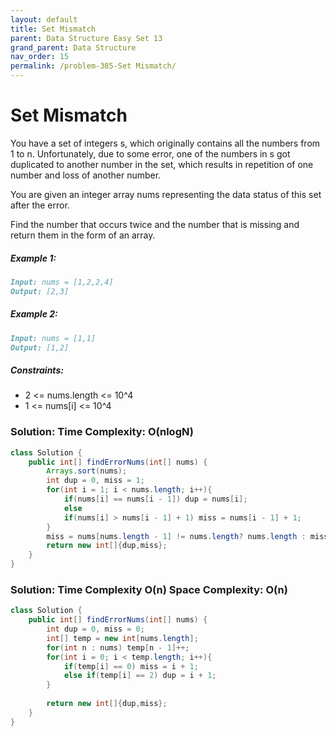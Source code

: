 ```yaml
---
layout: default
title: Set Mismatch
parent: Data Structure Easy Set 13
grand_parent: Data Structure
nav_order: 15
permalink: /problem-385-Set Mismatch/
---
```

# Set Mismatch
You have a set of integers s, which originally contains all the numbers from 1 to n. Unfortunately, due to some error, one of the numbers in s got duplicated to another number in the set, which results in repetition of one number and loss of another number.

You are given an integer array nums representing the data status of this set after the error.

Find the number that occurs twice and the number that is missing and return them in the form of an array.

##### Example 1:
```markdown
Input: nums = [1,2,2,4]
Output: [2,3]
```
##### Example 2:
```markdown
Input: nums = [1,1]
Output: [1,2]
```
##### Constraints:
* 2 <= nums.length <= 10^4
* 1 <= nums[i] <= 10^4

### Solution: Time Complexity: O(nlogN)
```java
class Solution {
    public int[] findErrorNums(int[] nums) {
        Arrays.sort(nums);
        int dup = 0, miss = 1;
        for(int i = 1; i < nums.length; i++){
            if(nums[i] == nums[i - 1]) dup = nums[i];
            else
            if(nums[i] > nums[i - 1] + 1) miss = nums[i - 1] + 1;
        }
        miss = nums[nums.length - 1] != nums.length? nums.length : miss;
        return new int[]{dup,miss};
    }
}
```

### Solution: Time Complexity O(n) Space Complexity: O(n)
```java
class Solution {
    public int[] findErrorNums(int[] nums) {
        int dup = 0, miss = 0;
        int[] temp = new int[nums.length];
        for(int n : nums) temp[n - 1]++;
        for(int i = 0; i < temp.length; i++){
            if(temp[i] == 0) miss = i + 1;
            else if(temp[i] == 2) dup = i + 1;
        }
       
        return new int[]{dup,miss};
    }
}
```